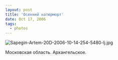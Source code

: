 ```yaml
---
layout: post
title: 'Осенний натюрморт'
date: Oct 17, 2006
tags:
  - photos
---
```


![Sapegin-Artem-20D-2006-10-14-254-5480-lj.jpg](upload://Sapegin-Artem-20D-2006-10-14-254-5480-lj.jpg)

Московская область. Архангельское.
